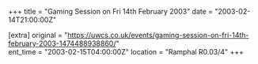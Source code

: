 +++
title = "Gaming Session on Fri 14th February 2003"
date = "2003-02-14T21:00:00Z"

[extra]
original = "https://uwcs.co.uk/events/gaming-session-on-fri-14th-february-2003-1474488938860/"    
ent_time = "2003-02-15T04:00:00Z"
location = "Ramphal R0.03/4"
+++




